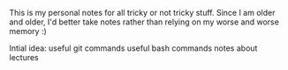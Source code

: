This is my personal notes for all tricky or not tricky stuff. Since I am older and older, I'd better take notes rather than relying on my worse and worse memory :)

Intial idea:
useful git commands
useful bash commands
notes about lectures
